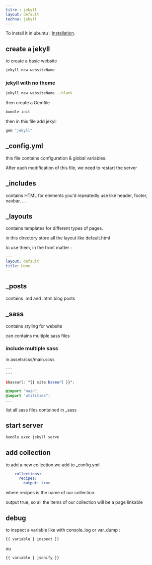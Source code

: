 ```yaml
---
titre : jekyll
layout: default
techno: jekyll
---
```




To install it in ubuntu : [Installation](https://jekyllrb.com/docs/installation/ubuntu/).

## create a jekyll

to create a basic website
```bash
jekyll new websiteName
```

### jekyll with no theme
```bash
jekyll new websiteName --blank
```

then create a Gemfile
```bash
bundle init
```

then in this file add jekyll
```ruby
gem "jekyll"
```

## _config.yml

this file contains configuration & global variables.

After each modification of this file, we need to restart the server

## _includes

contains HTML for elements you'd repeatedly use like header, footer, navbar, ...


## _layouts

contains templates for different types of pages.

in this directory store all the layout like default.html

to use them, in the front matter : 
```yml
---
layout: default
title: Home
---
```

## _posts

contains .md and .html blog posts

## _sass

contains styling for website

can contains multiple sass files

### include multiple sass

in assets/css/main.scss
```scss
--- 
--- 

$baseurl: "{{ site.baseurl }}";

@import "main";
@import "utilities";
...
```
list all sass files contained in _sass

## start server
```bash
bundle exec jekyll serve
```

## add collection

to add a new collection we add to _config.yml
```yml
    collections:
      recipes:
        output: true
```
where recipes is the name of our collection

output true, so all the items of our collection will be a page linkable

## debug

to inspect a variable like with console_log or var_dump :
```html
{{ variable | inspect }} 
```
ou
```html
{{ variable | jsonify }} 
```